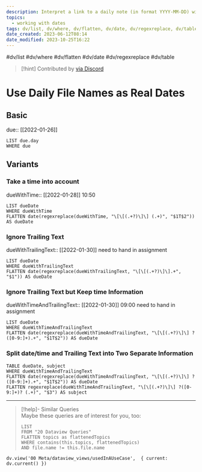 ```yaml
---
description: Interpret a link to a daily note (in format YYYY-MM-DD) with a given time as a date
topics:
  - working with dates
tags: dv/list, dv/where, dv/flatten, dv/date, dv/regexreplace, dv/table
date_created: 2023-06-12T08:14
date_modified: 2023-10-25T16:22
---
```


#dv/list #dv/where #dv/flatten #dv/date #dv/regexreplace #dv/table

> [!hint] Contributed by [via Discord](https://discord.com/channels/686053708261228577/875721010144477204/1012795332985360544)

# Use Daily File Names as Real Dates

## Basic

due:: [[2022-01-26]]

```dataview
LIST due.day
WHERE due
```

## Variants

### Take a time into account

dueWithTime:: [[2022-01-28]] 10:50

```dataview
LIST dueDate
WHERE dueWithTime
FLATTEN date(regexreplace(dueWithTime, "\[\[(.+?)\]\] (.+)", "$1T$2")) AS dueDate
```

### Ignore Trailing Text

dueWithTrailingText:: [[2022-01-30]] need to hand in assignment

```dataview
LIST dueDate
WHERE dueWithTrailingText
FLATTEN date(regexreplace(dueWithTrailingText, "\[\[(.+?)\]\].+", "$1")) AS dueDate
```

### Ignore Trailing Text but Keep time Information

dueWithTimeAndTrailingText:: [[2022-01-30]] 09:00 need to hand in assignment

```dataview
LIST dueDate
WHERE dueWithTimeAndTrailingText
FLATTEN date(regexreplace(dueWithTimeAndTrailingText, "\[\[(.+?)\]\] ?([0-9:]+).+", "$1T$2")) AS dueDate
```

### Split date/time and Trailing Text into Two Separate Information

```dataview
TABLE dueDate, subject
WHERE dueWithTimeAndTrailingText
FLATTEN date(regexreplace(dueWithTimeAndTrailingText, "\[\[(.+?)\]\] ?([0-9:]+).+", "$1T$2")) AS dueDate
FLATTEN regexreplace(dueWithTimeAndTrailingText, "\[\[(.+?)\]\] ?([0-9:]+)? (.+)", "$3") AS subject
```

---

<!-- === end of query page ===  -->

> [!help]- Similar Queries  
> Maybe these queries are of interest for you, too:
> 
> ```dataview
> LIST
> FROM "20 Dataview Queries"
> FLATTEN topics as flattenedTopics
> WHERE contains(this.topics, flattenedTopics)
> AND file.name != this.file.name
> ```

```dataviewjs
dv.view('00 Meta/dataview_views/usedInAUseCase',  { current: dv.current() })
```
